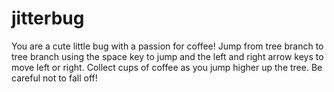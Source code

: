 # jitterbug
You are a cute little bug with a passion for coffee! Jump from tree branch to tree branch using the space key to jump and the left and right arrow keys to move left or right. Collect cups of coffee as you jump higher up the tree. Be careful not to fall off!
